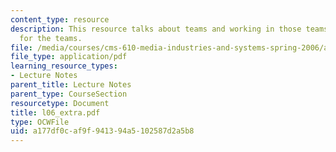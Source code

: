```yaml
---
content_type: resource
description: This resource talks about teams and working in those teams, key roles
  for the teams.
file: /media/courses/cms-610-media-industries-and-systems-spring-2006/a177df0caf9f941394a5102587d2a5b8_l06_extra.pdf
file_type: application/pdf
learning_resource_types:
- Lecture Notes
parent_title: Lecture Notes
parent_type: CourseSection
resourcetype: Document
title: l06_extra.pdf
type: OCWFile
uid: a177df0c-af9f-9413-94a5-102587d2a5b8
---
```

